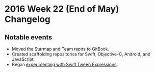 # 2016 Week 22 (End of May) Changelog

## Notable events

- Moved the Starmap and Team repos to GitBook.
- Created scaffolding repositories for Swift, Objective-C, Android, and JavaScript.
- Began [experimenting with Swift Tween Expressions](https://github.com/material-motion/material-motion-experiments-swift/tree/master/tween-expressions).
